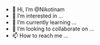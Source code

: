 - 👋 Hi, I’m @Nikotinam
- 👀 I’m interested in ...
- 🌱 I’m currently learning ...
- 💞️ I’m looking to collaborate on ...
- 📫 How to reach me ...

<!---
Nikotinam/Nikotinam is a ✨ special ✨ repository because its `README.md` (this file) appears on your GitHub profile.
You can click the Preview link to take a look at your changes.
--->
